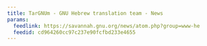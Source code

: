```yaml
---
title: TarGNUm - GNU Hebrew translation team - News
params:
  feedlink: https://savannah.gnu.org/news/atom.php?group=www-he
  feedid: cd964260cc97c237e90fcfbd233e4655
---
```

